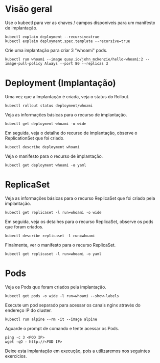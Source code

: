 
# Visão geral

Use o kubectl para ver as chaves / campos disponíveis para um manifesto de implantação.
```
kubectl explain deployment --recursive=true
kubectl explain deployment.spec.template --recursive=true
```

Crie uma implantação para criar 3 "whoami" pods.
```
kubectl run whoami --image quay.io/john_mckenzie/hello-whoami:2 --image-pull-policy Always --port 80 --replicas 3
```

# Deployment (Implantação)

Uma vez que a Implantação é criada, veja o status do Rollout.
```
kubectl rollout status deployment/whoami
```

Veja as informações básicas para o recurso de implantação.
```
kubectl get deployment whoami -o wide
```

Em seguida, veja o detalhe do recurso de implantação, observe o ReplicationSet que foi criado.
```
kubectl describe deployment whoami
```

Veja o manifesto para o recurso de implantação.
```
kubectl get deployment whoami -o yaml
```

# ReplicaSet

Veja as informações básicas para o recurso ReplicaSet que foi criado pela implantação.
```
kubectl get replicaset -l run=whoami -o wide
```

Em seguida, veja os detalhes para o recurso ReplicaSet, observe os pods que foram criados.
```
kubectl describe replicaset -l run=whoami
```

Finalmente, ver o manifesto para o recurso ReplicaSet.
```
kubectl get replicaset -l run=whoami -o yaml
```

# Pods

Veja os Pods que foram criados pela implantação.
```
kubectl get pods -o wide -l run=whoami --show-labels
```

Execute um pod separado para acessar os canais nginx através do endereço IP do cluster.
```
kubectl run alpine --rm -it --image alpine
```

Aguarde o prompt de comando e tente acessar os Pods.

```
ping -c 3 <POD IP>
wget -qO - http://<POD IP>
```

Deixe esta implantação em execução, pois a utilizaremos nos seguintes exercícios.
